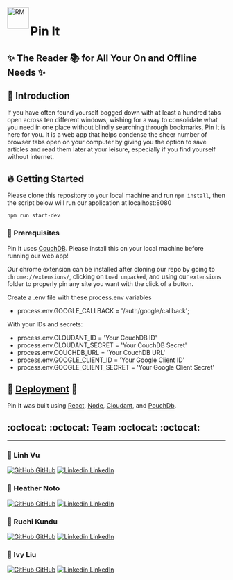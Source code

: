 
<img align="left" alt="RM" src="https://github.com/pin-it-ghp2011/Pin-It-Final/blob/main/public/pinitLogo.png" width="50" height="50">

# Pin It  
## :sparkles: The Reader :books: for All Your On and Offline Needs :sparkles:

## :high_brightness: Introduction

If you have often found yourself bogged down with at least a hundred tabs open across ten different windows, wishing for a way to consolidate what you need in one place without blindly searching through bookmarks, Pin It is here for you. It is a web app that helps condense the sheer number of browser tabs open on your computer by giving you the option to save articles and read them later at your leisure, especially if you find yourself without internet.

## :fire: Getting Started 

Please clone this repository to your local machine and run `npm install`, then the script below will run our application at localhost:8080

```
npm run start-dev
```

### :cactus: Prerequisites

Pin It uses [CouchDB](http://couchdb.apache.org). Please install this on your local machine before running our web app!

Our chrome extension can be installed after cloning our repo by going to ``chrome://extensions/``, clicking on ``Load unpacked``, and using our ``extensions`` folder to properly pin any site you want with the click of a button.

Create a .env file with these process.env variables

* process.env.GOOGLE_CALLBACK = '/auth/google/callback';

With your IDs and secrets:

* process.env.CLOUDANT_ID = 'Your CouchDB ID'
* process.env.CLOUDANT_SECRET = 'Your CouchDB Secret'
* process.env.COUCHDB_URL = 'Your CouchDB URL'
* process.env.GOOGLE_CLIENT_ID = 'Your Google Client ID'
* process.env.GOOGLE_CLIENT_SECRET = 'Your Google Client Secret'

## :rocket: [Deployment](https://pin-it-reader.herokuapp.com/) :rocket:

Pin It was built using [React](https://reactjs.org), [Node](https://nodejs.org/en/), [Cloudant](https://www.ibm.com/cloud/cloudant), and [PouchDb](https://pouchdb.com).

## :octocat: :octocat: Team :octocat: :octocat: 
---- 
 ### :cherry_blossom: Linh Vu
 [![GitHub](https://i.stack.imgur.com/tskMh.png) GitHub](https://github.com/Vuthuylinh) 
 [![Linkedin](https://i.stack.imgur.com/gVE0j.png) LinkedIn](https://www.linkedin.com/in/linh-vu-de/)
 ### :sunflower: Heather Noto
 [![GitHub](https://i.stack.imgur.com/tskMh.png) GitHub](https://github.com/heathernoto) 
 [![Linkedin](https://i.stack.imgur.com/gVE0j.png) LinkedIn](https://www.linkedin.com/in/heather-berardo-noto/)
 ### :hibiscus: Ruchi Kundu
 [![GitHub](https://i.stack.imgur.com/tskMh.png) GitHub](https://github.com/ruchibrata) 
 [![Linkedin](https://i.stack.imgur.com/gVE0j.png) LinkedIn](https://www.linkedin.com/in/ruchibratakundu/)
 
 ### :blossom: Ivy Liu
 [![GitHub](https://i.stack.imgur.com/tskMh.png) GitHub](https://github.com/liuivy) 
 [![Linkedin](https://i.stack.imgur.com/gVE0j.png) LinkedIn](https://www.linkedin.com/in/liu-ivy/)
 
 


